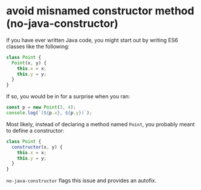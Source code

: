 # avoid misnamed constructor method (no-java-constructor)

If you have ever written Java code, you might start out by writing ES6 classes
like the following:

```js
class Point {
  Point(x, y) {
    this.x = x;
    this.y = y;
  }
}
```

If so, you would be in for a surprise when you ran:

```js
const p = new Point(3, 4);
console.log(`(${p.x}, ${p.y})`);
```

Most likely, instead of declaring a method named `Point`, you probably meant to
define a constructor:

```js
class Point {
  constructor(x, y) {
    this.x = x;
    this.y = y;
  }
}
```

`no-java-constructor` flags this issue and provides an autofix.
